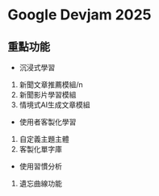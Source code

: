 # Google Devjam 2025

## 重點功能
- 沉浸式學習
1. 新聞文章推薦模組/n
2. 新聞影片學習模組
3. 情境式AI生成文章模組

- 使用者客製化學習
1. 自定義主題主體
2. 客製化單字庫

- 使用習慣分析
1. 遺忘曲線功能